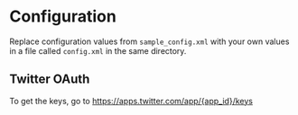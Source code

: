 # Configuration

Replace configuration values from `sample_config.xml` with your own values in a file called `config.xml` in the same directory.

## Twitter OAuth
To get the keys, go to https://apps.twitter.com/app/{app_id}/keys
